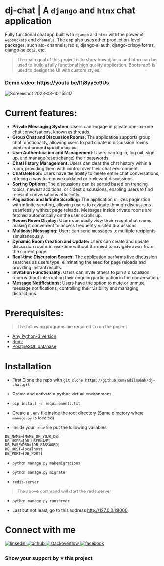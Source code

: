 # dj-chat | A `django` and `htmx` chat application

Fully functional chat app built with `django` and `htmx` with the power of `websockets` and `channels`. The app also uses other production-level packages, such as:- channels, redis, django-allauth, django-crispy-forms, django-select2, etc.

> The main goal of this project is to show how django and htmx can be used to build a fully functional high quality application.
> Bootstrap5 is used to design the UI with custom styles.

### Demo video: https://youtu.be/l1j8yyEc9Us

![Screenshot 2023-08-10 155117](https://github.com/adilmohak/dj-chat/assets/60693922/db5c8628-36ef-446e-ae21-7d5f7a99adf5)

# Current features:

- **Private Messaging System:** Users can engage in private one-on-one chat conversations, known as threads.
- **Group Chat and Discussion Rooms:** The application supports group chat functionality, allowing users to participate in discussion rooms centered around specific topics.
- **User Authentication and Management:** Users can log in, log out, sign up, and manage(reset/change) their passwords.
- **Chat History Management:** Users can clear the chat history within a room, providing them with control over their chat environment.
- **Chat Deletion:** Users have the ability to delete entire chat conversations, offering a way to remove outdated or irrelevant discussions.
- **Sorting Options:** The discussions can be sorted based on trending topics, newest additions, or oldest discussions, enabling users to find relevant conversations efficiently.
- **Pagination and Infinite Scrolling:** The application utilizes pagination with infinite scrolling, allowing users to navigate through discussions seamlessly without page reloads. Messages inside private rooms are fetched automatically on the user scrolls up.
- **Recent Room Display:** Users can easily view their recent chat rooms, making it convenient to access frequently visited discussions.
- **Multicast Messaging:** Users can send messages to multiple recipients simultaneously.
- **Dynamic Room Creation and Update:** Users can create and update discussion rooms in real-time without the need to navigate away from the current page.
- **Real-time Discussion Search:** The application performs live discussion searches as users type, eliminating the need for page reloads and providing instant results.
- **Invitation Functionality:** Users can invite others to join a discussion room without interrupting their ongoing participation in the conversation.
- **Message Notifications:** Users have the option to mute or unmute message notifications, controlling their visibility and managing distractions.

# Prerequisites:

> The following programs are required to run the project

- [Any Python-3 version](https://www.python.org/downloads/)
- [Redis](https://redis.io/download/)
- [PostgreSQL database](https://www.postgresql.org/download/)

# Installation

- First Clone the repo with `git clone https://github.com/adilmohak/dj-chat.git`

- Create and activate a python virtual environment

- `pip install -r requirements.txt`

- Create a `.env` file inside the root directory (Same directory where `manage.py` is located)

- Inside your `.env` file put the following variables

```
DB_NAME=[NAME_OF_YOUR_DB]
DB_USER=[DB_USERNAME]
DB_PASSWORD=[DB_PASSWORD]
DB_HOST=localhost
DB_PORT=[DB_PORT]
```

- `python manage.py makemigrations`

- `python manage.py migrate`

- `redis-server`

> The above command will start the redis server

- `python manage.py runserver`

- Last but not least, go to this address http://127.0.0.1:8000

# Connect with me

<div>
<a href="https://www.linkedin.com/in/adilmohak" target="_blank">
<img src=https://img.shields.io/badge/linkedin-%231E77B5.svg?&style=for-the-badge&logo=linkedin&logoColor=white alt=linkedin style="margin-bottom: 5px;" />
</a>
<a href="https://github.com/adilmohak" target="_blank">
<img src=https://img.shields.io/badge/github-%2324292e.svg?&style=for-the-badge&logo=github&logoColor=white alt=github style="margin-bottom: 5px;" />
</a>
<a href="https://stackoverflow.com/users/12872688/adil-mohak" target="_blank">
<img src=https://img.shields.io/badge/stackoverflow-%23F28032.svg?&style=for-the-badge&logo=stackoverflow&logoColor=white alt=stackoverflow style="margin-bottom: 5px;" />
</a>
<a href="https://www.facebook.com/adilmohak1" target="_blank">
<img src=https://img.shields.io/badge/facebook-%232E87FB.svg?&style=for-the-badge&logo=facebook&logoColor=white alt=facebook style="margin-bottom: 5px;" />
</a>
</div>

### Show your support by ⭐️ this project
